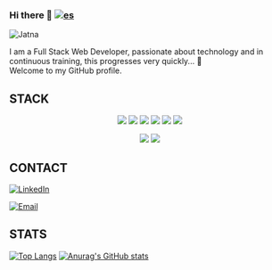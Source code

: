 ### Hi there 👋  [![es](https://img.shields.io/badge/lang-es-yellow.svg)](https://github.com/jatnamendez/jatnamendez/blob/main/README.md)


![Jatna](https://github.com/jatnamendez/jatnamendez/assets/126780466/4d512739-cea1-476d-b999-b080611d9612)

I am a Full Stack Web Developer, passionate about technology and in continuous training, this progresses very quickly... :rocket:   
Welcome to my GitHub profile. 

## STACK

<p align="center">
 <img src= "https://img.shields.io/badge/html5-%23E34F26.svg?style=for-the-badge&logo=html5&logoColor=white"></img>
 <img src= "https://img.shields.io/badge/CSS3-1572B6?style=for-the-badge&logo=css3&logoColor=white"></img>
 <img src= "https://img.shields.io/badge/javascript-%23323330.svg?style=for-the-badge&logo=javascript&logoColor=%23F7DF1E"></img>
 <img src= "https://img.shields.io/badge/-REACT-blue?style=for-the-badge&logo=react&logoColor=white"></img>
 <img src= "https://img.shields.io/badge/PHP-777BB4?style=for-the-badge&logo=php&logoColor=white"></img>
 <img src= "https://img.shields.io/badge/-BOOTSTRAP-blueviolet?style=for-the-badge&logo=bootstrap&logoColor=white"></img>
 </p>
 
 <p align="center">
 <img src= "https://img.shields.io/badge/-FIGMA-9CF?style=for-the-badge&logo=figma&logoColor=white"></img>
 <img src= "https://img.shields.io/badge/-GITHUB-lightgrey?style=for-the-badge&logo=github&logoColor=black"></img>
 

 </p>
 
 ## CONTACT

 <a href="https://www.linkedin.com/in/jatna-mendez-66155a153" target="_blank"><img alt="LinkedIn" src="https://img.shields.io/badge/linkedin-%230077B5.svg?&style=for-the-badge&logo=linkedin&logoColor=white" /></a>
 
 <a href="mailto:jatna.deilin@gmail.com" target="_blank"><img alt="Email" src="https://img.shields.io/badge/-EMAIL-red?&style=for-the-badge&logo=mail.ru&logoColor=white" /></a>
 
 
 ## STATS
<p align="center">
  
[![Top Langs](https://github-readme-stats.vercel.app/api/top-langs/?username=jatnamendez&layout=donut)](https://github.com/anuraghazra/github-readme-stats)
[![Anurag's GitHub stats](https://github-readme-stats.vercel.app/api?username=jatnamendez&show_icons=true&theme=solarized-light)](https://github.com/anuraghazra/github-readme-stats)
  
</p>
 
 
 
 
 <!--
**jatnamendez/jatnamendez** is a ✨ _special_ ✨ repository because its `README.md` (this file) appears on your GitHub profile.

Here are some ideas to get you started:

- 🔭 I’m currently working on ...
- 🌱 I’m currently learning ...
- 👯 I’m looking to collaborate on ...
- 🤔 I’m looking for help with ...
- 💬 Ask me about ...
- 📫 How to reach me: ...
- 😄 Pronouns: ...
- ⚡ Fun fact: ...
-->
